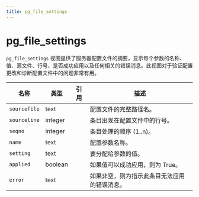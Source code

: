 ```yaml
---
title: pg_file_settings
---
```


# pg_file_settings

`pg_file_settings` 视图提供了服务器配置文件的摘要，显示每个参数的名称、值、源文件、行号、是否成功应用以及任何相关的错误消息。此视图对于验证配置更改和诊断配置文件中的问题非常有用。

|名称|类型|引用|描述|
|----|----|----------|-----------|
|`sourcefile`|text| |配置文件的完整路径名。|
|`sourceline`|integer| |条目出现在配置文件中的行号。|
|`seqno`|integer| |条目处理的顺序 (1..n)。|
|`name`|text| |配置参数名称。|
|`setting`|text| |要分配给参数的值。|
|`applied`|boolean| |如果值可以成功应用，则为 True。|
|`error`|text| |如果非空，则为指示此条目无法应用的错误消息。|
